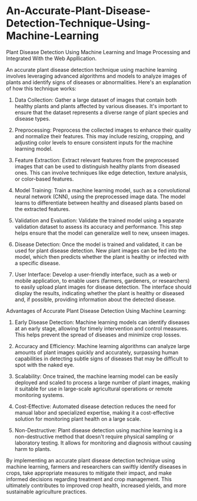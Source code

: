 # An-Accurate-Plant-Disease-Detection-Technique-Using-Machine-Learning

Plant  Disease Detection Using Machine Learning and Image Processing and Integrated With the Web Appllication.

An accurate plant disease detection technique using machine learning involves leveraging advanced algorithms and models to analyze images of plants and identify signs of diseases or abnormalities. Here's an explanation of how this technique works:

1. Data Collection: Gather a large dataset of images that contain both healthy plants and plants affected by various diseases. It's important to ensure that the dataset represents a diverse range of plant species and disease types.

2. Preprocessing: Preprocess the collected images to enhance their quality and normalize their features. This may include resizing, cropping, and adjusting color levels to ensure consistent inputs for the machine learning model.

3. Feature Extraction: Extract relevant features from the preprocessed images that can be used to distinguish healthy plants from diseased ones. This can involve techniques like edge detection, texture analysis, or color-based features.

4. Model Training: Train a machine learning model, such as a convolutional neural network (CNN), using the preprocessed image data. The model learns to differentiate between healthy and diseased plants based on the extracted features.

5. Validation and Evaluation: Validate the trained model using a separate validation dataset to assess its accuracy and performance. This step helps ensure that the model can generalize well to new, unseen images.

6. Disease Detection: Once the model is trained and validated, it can be used for plant disease detection. New plant images can be fed into the model, which then predicts whether the plant is healthy or infected with a specific disease.

7. User Interface: Develop a user-friendly interface, such as a web or mobile application, to enable users (farmers, gardeners, or researchers) to easily upload plant images for disease detection. The interface should display the results, indicating whether the plant is healthy or diseased and, if possible, providing information about the detected disease.

Advantages of Accurate Plant Disease Detection Using Machine Learning:

1. Early Disease Detection: Machine learning models can identify diseases at an early stage, allowing for timely intervention and control measures. This helps prevent the spread of diseases and minimize crop losses.

2. Accuracy and Efficiency: Machine learning algorithms can analyze large amounts of plant images quickly and accurately, surpassing human capabilities in detecting subtle signs of diseases that may be difficult to spot with the naked eye.

3. Scalability: Once trained, the machine learning model can be easily deployed and scaled to process a large number of plant images, making it suitable for use in large-scale agricultural operations or remote monitoring systems.

4. Cost-Effective: Automated disease detection reduces the need for manual labor and specialized expertise, making it a cost-effective solution for monitoring plant health on a large scale.

5. Non-Destructive: Plant disease detection using machine learning is a non-destructive method that doesn't require physical sampling or laboratory testing. It allows for monitoring and diagnosis without causing harm to plants.

By implementing an accurate plant disease detection technique using machine learning, farmers and researchers can swiftly identify diseases in crops, take appropriate measures to mitigate their impact, and make informed decisions regarding treatment and crop management. This ultimately contributes to improved crop health, increased yields, and more sustainable agriculture practices.
